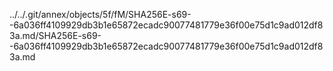 ../../.git/annex/objects/5f/fM/SHA256E-s69--6a036ff4109929db3b1e65872ecadc90077481779e36f00e75d1c9ad012df83a.md/SHA256E-s69--6a036ff4109929db3b1e65872ecadc90077481779e36f00e75d1c9ad012df83a.md
